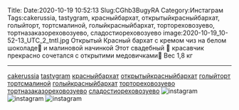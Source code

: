 Title:
Date:2020-10-19 10:52:13
Slug:CGhb3BugyRA
Category:Инстаграм
Tags:cakerussia, tastygram, красныйбархат, открытыйкрасныйбархат, голыйторт, тортсмалиной, голыйкрасныйбархат, тортореховозуево, тортназаказореховозуево, сладостиореховозуево
image:2020-10-19_10-52-13_UTC_2_tntl.jpg
Открытый Красный бархат с кремом чиз на белом шоколаде🍫 и малиновой начинкой
Этот свадебный 💑 красавчик прекрасно сочетался с открытими медовичками🍯
Вес 1,8 кг
_______________________________
[cakerussia]({tag}cakerussia) [tastygram]({tag}tastygram) [красныйбархат]({tag}красныйбархат) [открытыйкрасныйбархат]({tag}открытыйкрасныйбархат) [голыйторт]({tag}голыйторт) [тортсмалиной]({tag}тортсмалиной) [голыйкрасныйбархат]({tag}голыйкрасныйбархат) [тортореховозуево]({tag}тортореховозуево) [тортназаказореховозуево]({tag}тортназаказореховозуево) [сладостиореховозуево]({tag}сладостиореховозуево)
![instagram]({attach}images/2020-10-19_10-52-13_UTC_2.jpg)
![instagram]({attach}images/2020-10-19_10-52-13_UTC_1.jpg)
![instagram]({attach}images/2020-10-19_10-52-13_UTC_3.jpg)
